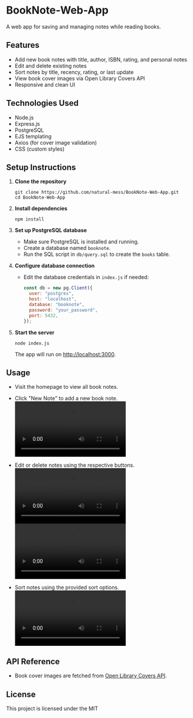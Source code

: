 # BookNote-Web-App

A web app for saving and managing notes while reading books.

## Features

- Add new book notes with title, author, ISBN, rating, and personal notes
- Edit and delete existing notes
- Sort notes by title, recency, rating, or last update
- View book cover images via Open Library Covers API
- Responsive and clean UI

## Technologies Used

- Node.js
- Express.js
- PostgreSQL
- EJS templating
- Axios (for cover image validation)
- CSS (custom styles)

## Setup Instructions

1. **Clone the repository**
   ```
   git clone https://github.com/natural-mess/BookNote-Web-App.git
   cd BookNote-Web-App
   ```

2. **Install dependencies**
   ```
   npm install
   ```

3. **Set up PostgreSQL database**
   - Make sure PostgreSQL is installed and running.
   - Create a database named `booknote`.
   - Run the SQL script in `db/query.sql` to create the `books` table.

4. **Configure database connection**
   - Edit the database credentials in `index.js` if needed:
     ```js
     const db = new pg.Client({
       user: "postgres",
       host: "localhost",
       database: "booknote",
       password: "your_password",
       port: 5432,
     });
     ```

5. **Start the server**
   ```
   node index.js
   ```
   The app will run on [http://localhost:3000](http://localhost:3000).

## Usage

- Visit the homepage to view all book notes.
- Click "New Note" to add a new book note.
<video controls src="demo/new.mp4" title=""></video>

- Edit or delete notes using the respective buttons.
<video controls src="demo/edit.mp4" title="Title"></video>
<video controls src="demo/delete.mp4" title="Title"></video>
- Sort notes using the provided sort options.
<video controls src="demo/sort.mp4" title="Title"></video>

## API Reference

- Book cover images are fetched from [Open Library Covers API](https://openlibrary.org/dev/docs/api/covers).

## License

This project is licensed under the MIT